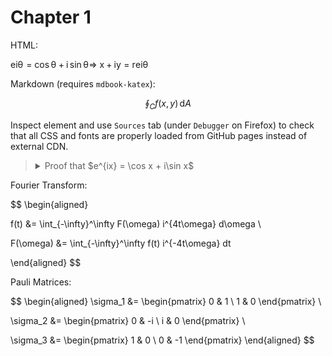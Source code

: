 # Chapter 1

HTML:

<span class="katex-display"><span class="katex"><span class="katex-html" aria-hidden="true"><span class="base"><span class="strut" style="height:0.8991em;"></span><span class="mord"><span class="mord mathnormal">e</span><span class="msupsub"><span class="vlist-t"><span class="vlist-r"><span class="vlist" style="height:0.8991em;"><span style="top:-3.113em;margin-right:0.05em;"><span class="pstrut" style="height:2.7em;"></span><span class="sizing reset-size6 size3 mtight"><span class="mord mtight"><span class="mord mathnormal mtight">i</span><span class="mord mathnormal mtight" style="margin-right:0.02778em;">θ</span></span></span></span></span></span></span></span></span><span class="mspace" style="margin-right:0.2778em;"></span><span class="mrel">=</span><span class="mspace" style="margin-right:0.2778em;"></span></span><span class="base"><span class="strut" style="height:0.7778em;vertical-align:-0.0833em;"></span><span class="mop">cos</span><span class="mspace" style="margin-right:0.1667em;"></span><span class="mord mathnormal" style="margin-right:0.02778em;">θ</span><span class="mspace" style="margin-right:0.2222em;"></span><span class="mbin">+</span><span class="mspace" style="margin-right:0.2222em;"></span></span><span class="base"><span class="strut" style="height:0.6944em;"></span><span class="mord mathnormal">i</span><span class="mspace" style="margin-right:0.1667em;"></span><span class="mop">sin</span><span class="mspace" style="margin-right:0.1667em;"></span><span class="mord mathnormal" style="margin-right:0.02778em;">θ</span></span><span class="mspace newline" style="margin-top:1.2em;"></span><span class="base"><span class="strut" style="height:0.3669em;"></span><span class="mrel">⇒</span><span class="mspace" style="margin-right:0.2778em;"></span></span><span class="base"><span class="strut" style="height:0.6667em;vertical-align:-0.0833em;"></span><span class="mord mathnormal">x</span><span class="mspace" style="margin-right:0.2222em;"></span><span class="mbin">+</span><span class="mspace" style="margin-right:0.2222em;"></span></span><span class="base"><span class="strut" style="height:0.854em;vertical-align:-0.1944em;"></span><span class="mord mathnormal">i</span><span class="mord mathnormal" style="margin-right:0.03588em;">y</span><span class="mspace" style="margin-right:0.2778em;"></span><span class="mrel">=</span><span class="mspace" style="margin-right:0.2778em;"></span></span><span class="base"><span class="strut" style="height:0.8991em;"></span><span class="mord mathnormal" style="margin-right:0.02778em;">r</span><span class="mord"><span class="mord mathnormal">e</span><span class="msupsub"><span class="vlist-t"><span class="vlist-r"><span class="vlist" style="height:0.8991em;"><span style="top:-3.113em;margin-right:0.05em;"><span class="pstrut" style="height:2.7em;"></span><span class="sizing reset-size6 size3 mtight"><span class="mord mtight"><span class="mord mathnormal mtight">i</span><span class="mord mathnormal mtight" style="margin-right:0.02778em;">θ</span></span></span></span></span></span></span></span></span></span></span></span></span>

Markdown (requires `mdbook-katex`):

$$
\oint_C f(x,y)\,\mathrm dA
$$

Inspect element and use `Sources` tab (under `Debugger` on Firefox) to check
that all CSS and fonts are properly loaded from GitHub pages instead of
external CDN.

><details><summary>Proof that $e^{ix} = \cos x + i\sin x$</summary>
>
> $$
\begin{aligned}
  e^x &= \sum_{n=0}^\infty \frac{x^n}{n!} \implies e^{ix} = \sum_{n=0}^\infty \frac{(ix)^n}{n!} \\
  \cos x &= \sum_{m=0}^\infty \frac{(-1)^m x^{2m}}{(2m)!} = \sum_{m=0}^\infty \frac{(ix)^{2m}}{(2m)!} \\
  \sin x &= \sum_{s=0}^\infty \frac{(-1)^s x^{2s+1}}{(2s+1)!} = \sum_{s=0}^\infty \frac{(ix)^{2s+1}}{i(2s+1)!} \\
  \cos x + i\sin x &= \sum_{l=0}^\infty \frac{(ix)^{2l}}{(2l)!} + \sum_{s=0}^\infty \frac{(ix)^{2s+1}}{(2s+1)!} = \sum_{n=0}^\infty \frac{(ix)^{n}}{n!} \\
         &= e^{ix}
\end{aligned}
$$
>
> </details>


Fourier Transform:

$$
\begin{aligned}

f(t) &= \int_{-\infty}^\infty F(\omega) i^{4t\omega} d\omega \\

F(\omega) &= \int_{-\infty}^\infty f(t) i^{-4t\omega} dt

\end{aligned}
$$



Pauli Matrices:

$$
\begin{aligned}
\sigma_1 &= \begin{pmatrix}
0 & 1 \\
1 & 0
\end{pmatrix} \\

\sigma_2 &= \begin{pmatrix}
0 & -i \\
i & 0
\end{pmatrix} \\

\sigma_3 &= \begin{pmatrix}
1 & 0 \\
0 & -1
\end{pmatrix}
\end{aligned}
$$